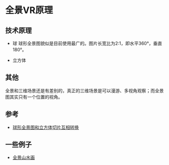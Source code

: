 # 全景VR原理

## 技术原理
- 球
球形全景图貌似是目前使用最广的。图片长宽比为2:1，即水平360°，垂直180°。

- 立方体
## 其他
全景和三维场景还是有差别的，真正的三维场景是可以漫游、多视角观察；而全景图其实只有一个位置的视角。

## 参考
- [球形全景图和立方体切片互相转换](http://www.krpano360.com/qiuxingquanjingtuyulifangtiqiepianxianghuzhuanhuan/)

## 一些例子
- [全景山水画](https://720yun.com/t/1a6z3epz6rz?scene_id=93435)
